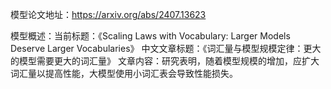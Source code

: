 模型论文地址：https://arxiv.org/abs/2407.13623

模型概述：当前标题：《Scaling Laws with Vocabulary: Larger Models Deserve Larger Vocabularies》
中文文章标题：《词汇量与模型规模定律：更大的模型需要更大的词汇量》
文章内容：研究表明，随着模型规模的增加，应扩大词汇量以提高性能，大模型使用小词汇表会导致性能损失。
